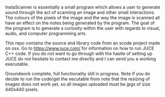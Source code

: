 InstaScanner is essentially a small program which allows a user to generate sound through the act of scanning an 
image and other small interactions. The colours of the pixels of the image and the way the image is scanned 
all have an effect on the notes being generated by the program. The goal of the program is to generate a curiosity 
within the user with regards to visual, audio, and computer programming arts.

This repo contains the source and library code from an xcode project made on osx. Go to https://www.juce.com/ for information on how to run JUCE C++ code. If you do not want to go through with the hastle of setting up JUCE do not hesitate to contact me directly and I can send you a working executable.

Groundwork complete, full functionality still in progress. Note if you do decide to run the code/get the eecutable from note that the resizing of images does not work yet, so all images uploaded must be jpgs of size 440x440 pixels.
